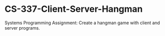 # CS-337-Client-Server-Hangman
Systems Programming Assignment: Create a hangman game with client and server programs. 
